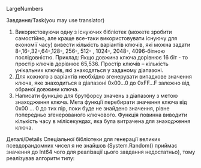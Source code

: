 LargeNumbers

Завдання/Task(you may use translator)
1) Використовуючи одну з існуючих бібліотек (можете зробити самостійно, але краще все-таки використовувати існуючу для економії часу) вивести кількість варіантів ключів, які можна задати 8-,16-,32-,64-,128-, 256-, 512- , 1024-, 2048-, 4096-бітною послідовністю.
Приклад: Якщо довжина ключа дорівнює 16 біт - то простір ключів дорівнює 65,536.
Простір ключів – кількість унікальних ключів, які знаходяться у заданому діапазоні.
2) Для кожного з варіантів необхідно згенерувати випадкове значення ключа, яке знаходиться в діапазоні 0x00…0 до 0xFF…F залежно від обраної довжини ключа.
3) Написати функцію для брутфорсу значень з діапазону з метою знаходження ключа. Мета функції перебирати значення ключа від 0x00 ... 0 до тих пір, поки буде не знайдено значення, рівне попередньо згенерованого ключового. Функція повинна виводити кількість часу в мілісекундах, яка була витрачена для знаходження ключа.

Деталі/Details
Спеціальної бібліотеки для генерації великих псевдорандомних чисел я не знайшов (System.Random() приймає значення до Int64 чого для реалізації цього завдання недостатньо), тому реалізував алгоритм типу:
